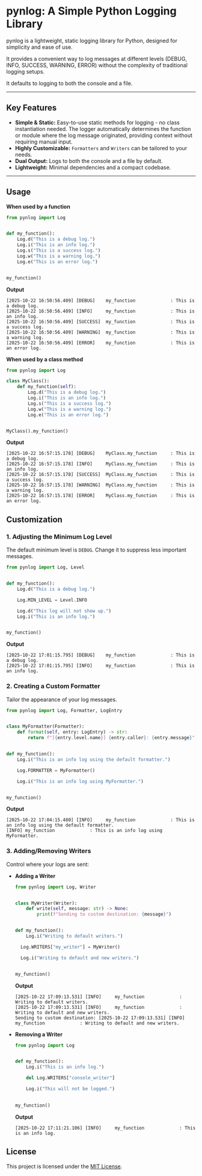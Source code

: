 # pynlog: A Simple Python Logging Library
pynlog is a lightweight, static logging library for Python, designed for simplicity and ease of use. 

It provides a convenient way to log messages at different levels (DEBUG, INFO, SUCCESS, WARNING, ERROR) without the complexity of traditional logging setups. 

It defaults to logging to both the console and a file.

---

## Key Features
* **Simple & Static:** Easy-to-use static methods for logging - no class instantiation needed. The logger automatically determines the function or module where the log message originated, providing context without requiring manual input.
* **Highly Customizable:** `Formatters` and `Writers` can be tailored to your needs.
* **Dual Output:** Logs to both the console and a file by default.
* **Lightweight:** Minimal dependencies and a compact codebase.

---

## Usage

**When used by a function**
```python
from pynlog import Log


def my_function():
    Log.d("This is a debug log.")
    Log.i("This is an info log.")
    Log.s("This is a success log.")
    Log.w("This is a warning log.")
    Log.e("This is an error log.")


my_function()
```

**Output**
```
[2025-10-22 16:50:56.409] [DEBUG]    my_function             : This is a debug log.
[2025-10-22 16:50:56.409] [INFO]     my_function             : This is an info log.
[2025-10-22 16:50:56.409] [SUCCESS]  my_function             : This is a success log.
[2025-10-22 16:50:56.409] [WARNING]  my_function             : This is a warning log.
[2025-10-22 16:50:56.409] [ERROR]    my_function             : This is an error log.
```

**When used by a class method**
```python
from pynlog import Log

class MyClass():
    def my_function(self):
        Log.d("This is a debug log.")
        Log.i("This is an info log.")
        Log.s("This is a success log.")
        Log.w("This is a warning log.")
        Log.e("This is an error log.")


MyClass().my_function()
```

**Output**
```
[2025-10-22 16:57:15.178] [DEBUG]    MyClass.my_function     : This is a debug log.
[2025-10-22 16:57:15.178] [INFO]     MyClass.my_function     : This is an info log.
[2025-10-22 16:57:15.178] [SUCCESS]  MyClass.my_function     : This is a success log.
[2025-10-22 16:57:15.178] [WARNING]  MyClass.my_function     : This is a warning log.
[2025-10-22 16:57:15.178] [ERROR]    MyClass.my_function     : This is an error log.
```

## Customization

### 1. Adjusting the Minimum Log Level
The default minimum level is `DEBUG`. Change it to suppress less important messages.

```python
from pynlog import Log, Level


def my_function():
    Log.d("This is a debug log.")

    Log.MIN_LEVEL = Level.INFO

    Log.d("This log will not show up.")
    Log.i("This is an info log.")


my_function()
```

**Output**
```
[2025-10-22 17:01:15.795] [DEBUG]    my_function             : This is a debug log.
[2025-10-22 17:01:15.795] [INFO]     my_function             : This is an info log.
```

### 2. Creating a Custom Formatter
Tailor the appearance of your log messages.

```python
from pynlog import Log, Formatter, LogEntry


class MyFormatter(Formatter):
    def format(self, entry: LogEntry) -> str:
        return f"[{entry.level.name}] {entry.caller}: {entry.message}"


def my_function():
    Log.i("This is an info log using the default formatter.")

    Log.FORMATTER = MyFormatter()

    Log.i("This is an info log using MyFormatter.")


my_function()
```

**Output**
```
[2025-10-22 17:04:15.480] [INFO]     my_function             : This is an info log using the default formatter.
[INFO] my_function             : This is an info log using MyFormatter.
```

### 3. Adding/Removing Writers
Control where your logs are sent:

* **Adding a Writer**
  
  ```python
  from pynlog import Log, Writer


  class MyWriter(Writer):
      def write(self, message: str) -> None:
          print(f"Sending to custom destination: {message}")
  
  
  def my_function():
      Log.i("Writing to default writers.")

    Log.WRITERS["my_writer"] = MyWriter()

    Log.i("Writing to default and new writers.")


  my_function()
  ```
  
  **Output**
  ```
  [2025-10-22 17:09:13.531] [INFO]     my_function             : Writing to default writers.
  [2025-10-22 17:09:13.531] [INFO]     my_function             : Writing to default and new writers.
  Sending to custom destination: [2025-10-22 17:09:13.531] [INFO]     my_function             : Writing to default and new writers.
  ```
* **Removing a Writer**

  ```python
  from pynlog import Log


  def my_function():
      Log.i("This is an info log.")

      del Log.WRITERS["console_writer"]
  
      Log.i("This will not be logged.")

    
  my_function()
  ```

  **Output**
  ```
  [2025-10-22 17:11:21.106] [INFO]     my_function             : This is an info log.
  ```

## License
This project is licensed under the [MIT License](LICENSE).
